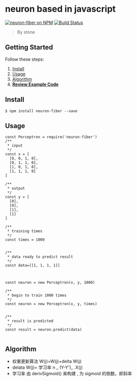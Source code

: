 # neuron based in javascript

[![neuron-fiber on NPM](https://img.shields.io/npm/v/neuron-fiber.svg?style=flat-square)](https://www.npmjs.com/package/neuron-fiber)
[![Build Status](https://secure.travis-ci.org/rainlst/neural-network.png?branch=master)](http://secure.travis-ci.org/rainlst/neural-network)

> By stone

## Getting Started

Follow these steps:

1. [Install](#install)
2. [Usage](#usage)
3. [Algorithm](#algorithm)
4. **[Review Example Code](https://github.com/rainlst/neuron-fiber/tree/master/example)**

## Install

```
$ npm install neuron-fiber --save
```

## Usage

```es6
const Perceptron = require('neuron-fiber')
/**
 * input
 */
const x = [
  [0, 0, 1, 0],
  [0, 1, 1, 0],
  [1, 0, 1, 0],
  [1, 1, 1, 0]
]

/**
 * output
 */
const y = [
  [0],
  [0],
  [1],
  [1]
]

/**
 * training times
 */
const times = 1000


/**
 * data ready to predict result
 */
const data=[[1, 1, 1, 1]]



const neuron = new Perceptron(x, y, 1000)

/**
 * begin to train 1000 times
 */
const neuron = new Perceptron(x, y, times)


/**
 * result is predicted
 */
const result = neuron.predict(data)


```

## Algorithm

* 权重更新算法 W(j)=W(j)+delta W(j)
* delata W(j)= 学习率 n _ (Y-Y')_ .X(j)
* 学习率 由 derivSigmoid() 来构建 , 为 sigmoid 的倒数，即斜率
